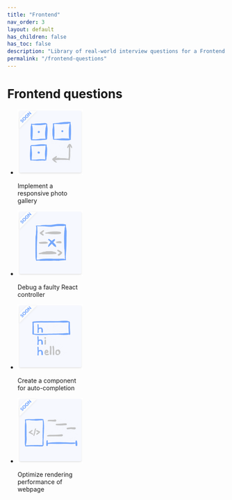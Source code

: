```yaml
---
title: "Frontend"
nav_order: 3
layout: default
has_children: false
has_toc: false
description: "Library of real-world interview questions for a Frontend Engineer."
permalink: "/frontend-questions"
---
```



# Frontend questions

<ul class="list-style-none">
    <li class="d-inline-block v-align-top mr-5" style="width: 150px;">
        <img src="/frontend/q1/cover.png" />
        <p>Implement a responsive photo gallery</p>
    </li>
    <li class="d-inline-block v-align-top mr-5" style="width: 150px;">
        <img src="/frontend/q2/cover.png" />
        <p>Debug a faulty React controller</p>
    </li>
    <li class="d-inline-block v-align-top mr-5" style="width: 150px;">
        <img src="/frontend/q3/cover.png" />
        <p>Create a component for auto-completion</p>
    </li>
    <li class="d-inline-block v-align-top mr-5" style="width: 150px;">
        <img src="/frontend/q4/cover.png" />
        <p>Optimize rendering performance of webpage</p>
    </li>
</ul>

